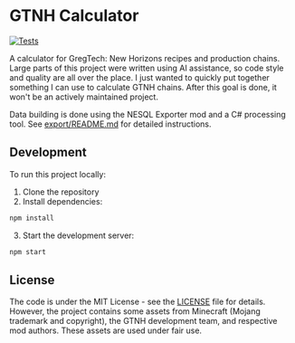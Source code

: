 # GTNH Calculator

[![Tests](https://github.com/ShadowTheAge/gtnh/actions/workflows/deploy.yml/badge.svg)](https://github.com/ShadowTheAge/GtnhCalc/actions/workflows/deploy.yml)

A calculator for GregTech: New Horizons recipes and production chains.
Large parts of this project were written using AI assistance, so code style and quality are all over the place.
I just wanted to quickly put together something I can use to calculate GTNH chains. After this goal is done, it won't be an actively maintained project.

Data building is done using the NESQL Exporter mod and a C# processing tool. See [export/README.md](export/README.md) for detailed instructions.

## Development

To run this project locally:

1. Clone the repository
2. Install dependencies:
```bash
npm install
```
3. Start the development server:
```bash
npm start
```

## License

The code is under the MIT License - see the [LICENSE](LICENSE) file for details.
However, the project contains some assets from Minecraft (Mojang trademark and copyright), the GTNH development team, and respective mod authors. These assets are used under fair use.
